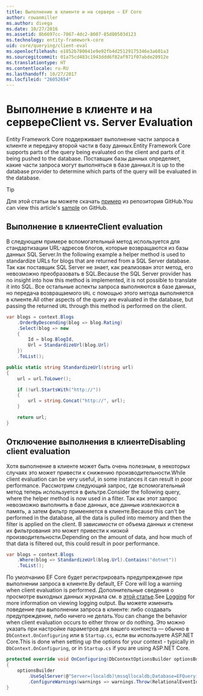 ```yaml
---
title: Выполнение в клиенте и на сервере — EF Core
author: rowanmiller
ms.author: divega
ms.date: 10/27/2016
ms.assetid: 8b6697cc-7067-4dc2-8007-85d80503d123
ms.technology: entity-framework-core
uid: core/querying/client-eval
ms.openlocfilehash: e1852b780041e9e92fb4d25129175346e3a601a3
ms.sourcegitcommit: 01a75cd483c1943ddd6f82af971f07abde20912e
ms.translationtype: HT
ms.contentlocale: ru-RU
ms.lasthandoff: 10/27/2017
ms.locfileid: "26052654"
---
```

# <a name="client-vs-server-evaluation"></a><span data-ttu-id="97c93-102">Выполнение в клиенте и на сервере</span><span class="sxs-lookup"><span data-stu-id="97c93-102">Client vs. Server Evaluation</span></span>

<span data-ttu-id="97c93-103">Entity Framework Core поддерживает выполнение части запроса в клиенте и передачу второй части в базу данных.</span><span class="sxs-lookup"><span data-stu-id="97c93-103">Entity Framework Core supports parts of the query being evaluated on the client and parts of it being pushed to the database.</span></span> <span data-ttu-id="97c93-104">Поставщик базы данных определяет, какие части запроса могут выполняться в базе данных.</span><span class="sxs-lookup"><span data-stu-id="97c93-104">It is up to the database provider to determine which parts of the query will be evaluated in the database.</span></span>

> [!TIP]  
> <span data-ttu-id="97c93-105">Для этой статьи вы можете скачать [пример](https://github.com/aspnet/EntityFramework.Docs/tree/master/samples/core/Querying) из репозитория GitHub.</span><span class="sxs-lookup"><span data-stu-id="97c93-105">You can view this article's [sample](https://github.com/aspnet/EntityFramework.Docs/tree/master/samples/core/Querying) on GitHub.</span></span>

## <a name="client-evaluation"></a><span data-ttu-id="97c93-106">Выполнение в клиенте</span><span class="sxs-lookup"><span data-stu-id="97c93-106">Client evaluation</span></span>

<span data-ttu-id="97c93-107">В следующем примере вспомогательный метод используется для стандартизации URL-адресов блогов, которые возвращаются из базы данных SQL Server.</span><span class="sxs-lookup"><span data-stu-id="97c93-107">In the following example a helper method is used to standardize URLs for blogs that are returned from a SQL Server database.</span></span> <span data-ttu-id="97c93-108">Так как поставщик SQL Server не знает, как реализован этот метод, его невозможно преобразовать в SQL.</span><span class="sxs-lookup"><span data-stu-id="97c93-108">Because the SQL Server provider has no insight into how this method is implemented, it is not possible to translate it into SQL.</span></span> <span data-ttu-id="97c93-109">Все остальные аспекты запроса выполняются в базе данных, но передача возвращаемого `URL` с помощью этого метода выполняется в клиенте.</span><span class="sxs-lookup"><span data-stu-id="97c93-109">All other aspects of the query are evaluated in the database, but passing the returned `URL` through this method is performed on the client.</span></span>

<!-- [!code-csharp[Main](samples/core/Querying/Querying/ClientEval/Sample.cs?highlight=6)] -->
``` csharp
var blogs = context.Blogs
    .OrderByDescending(blog => blog.Rating)
    .Select(blog => new
    {
        Id = blog.BlogId,
        Url = StandardizeUrl(blog.Url)
    })
    .ToList();
```

<!-- [!code-csharp[Main](samples/core/Querying/Querying/ClientEval/Sample.cs)] -->
``` csharp
public static string StandardizeUrl(string url)
{
    url = url.ToLower();

    if (!url.StartsWith("http://"))
    {
        url = string.Concat("http://", url);
    }

    return url;
}
```

## <a name="disabling-client-evaluation"></a><span data-ttu-id="97c93-110">Отключение выполнения в клиенте</span><span class="sxs-lookup"><span data-stu-id="97c93-110">Disabling client evaluation</span></span>

<span data-ttu-id="97c93-111">Хотя выполнение в клиенте может быть очень полезным, в некоторых случаях это может привести к снижению производительности.</span><span class="sxs-lookup"><span data-stu-id="97c93-111">While client evaluation can be very useful, in some instances it can result in poor performance.</span></span> <span data-ttu-id="97c93-112">Рассмотрим следующий запрос, где вспомогательный метод теперь используется в фильтре.</span><span class="sxs-lookup"><span data-stu-id="97c93-112">Consider the following query, where the helper method is now used in a filter.</span></span> <span data-ttu-id="97c93-113">Так как этот запрос невозможно выполнить в базе данных, все данные извлекаются в память, а затем фильтр применяется в клиенте.</span><span class="sxs-lookup"><span data-stu-id="97c93-113">Because this can't be performed in the database, all the data is pulled into memory and then the filter is applied on the client.</span></span> <span data-ttu-id="97c93-114">В зависимости от объема данных и степени их фильтрования это может привести к низкой производительности.</span><span class="sxs-lookup"><span data-stu-id="97c93-114">Depending on the amount of data, and how much of that data is filtered out, this could result in poor performance.</span></span>

<!-- [!code-csharp[Main](samples/core/Querying/Querying/ClientEval/Sample.cs)] -->
``` csharp
var blogs = context.Blogs
    .Where(blog => StandardizeUrl(blog.Url).Contains("dotnet"))
    .ToList();
```

<span data-ttu-id="97c93-115">По умолчанию EF Core будет регистрировать предупреждение при выполнении запроса в клиенте.</span><span class="sxs-lookup"><span data-stu-id="97c93-115">By default, EF Core will log a warning when client evaluation is performed.</span></span> <span data-ttu-id="97c93-116">Дополнительные сведения о просмотре выходных данных журнала см. в [этой статье](../miscellaneous/logging.md).</span><span class="sxs-lookup"><span data-stu-id="97c93-116">See [Logging](../miscellaneous/logging.md) for more information on viewing logging output.</span></span> <span data-ttu-id="97c93-117">Вы можете изменить поведение при выполнении запроса в клиенте: либо создавать предупреждение, либо ничего не делать.</span><span class="sxs-lookup"><span data-stu-id="97c93-117">You can change the behavior when client evaluation occurs to either throw or do nothing.</span></span> <span data-ttu-id="97c93-118">Это можно указать при настройке параметров для вашего контекста — обычно в `DbContext.OnConfiguring` или в `Startup.cs`, если вы используете ASP.NET Core.</span><span class="sxs-lookup"><span data-stu-id="97c93-118">This is done when setting up the options for your context - typically in `DbContext.OnConfiguring`, or in `Startup.cs` if you are using ASP.NET Core.</span></span>

<!-- [!code-csharp[Main](samples/core/Querying/Querying/ClientEval/ThrowOnClientEval/BloggingContext.cs?highlight=5)] -->
``` csharp
protected override void OnConfiguring(DbContextOptionsBuilder optionsBuilder)
{
    optionsBuilder
        .UseSqlServer(@"Server=(localdb)\mssqllocaldb;Database=EFQuerying;Trusted_Connection=True;")
        .ConfigureWarnings(warnings => warnings.Throw(RelationalEventId.QueryClientEvaluationWarning));
}
```

